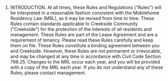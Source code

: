 1. INTRODUCTION. At all times, these Rules and Regulations ("Rules") will be interpreted in a reasonable fashion consistent with the Mobilehome Residency Law (MRL), as it may be revised from time to time. These Rules contain standards applicable to Creekside Community ("Creekside") for the protection of the interests of all residents and management. These Rules are part of the Lease Agreement and are a requirement of tenancy. Please read these Rules carefully and keep them on file. These Rules constitute a binding agreement between you and Creekside. However, these Rules are not permanent or irrevocable, and may be changed at any time in accordance with Civil Code Section
798.25. Changes to the MRL occur each year, and you will be provided with a copy of the MRL each year. If you do not understand any of these Rules, please contact management.
